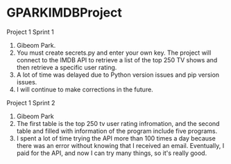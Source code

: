 # GPARKIMDBProject

Project 1 Sprint 1

1. Gibeom Park.
2. You must create secrets.py and enter your own key. The project will connect to the IMDB API to retrieve a list of the top 250 TV shows and then retrieve a specific user rating.
3. A lot of time was delayed due to Python version issues and pip version issues.
4. I will continue to make corrections in the future.


Project 1 Sprint 2

1. Gibeom Park
2. The first table is the top 250 tv user rating infromation, and the second table and filled with information of the program include five programs.
4. I spent a lot of time trying the API more than 100 times a day because there was an error without knowing that I received an email. Eventually, I paid for the API, and now I can try many things, so it's really good.

